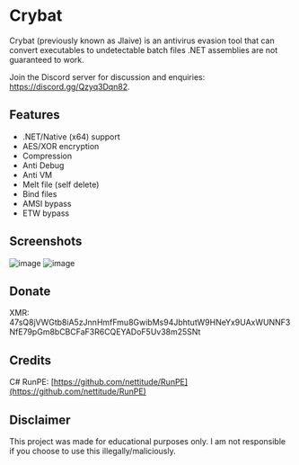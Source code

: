 # Crybat

Crybat (previously known as Jlaive) is an antivirus evasion tool that can convert executables to undetectable batch files .NET assemblies are not guaranteed to work.

Join the Discord server for discussion and enquiries: https://discord.gg/Qzyq3Dqn82.

## Features
- .NET/Native (x64) support
- AES/XOR encryption
- Compression
- Anti Debug
- Anti VM
- Melt file (self delete)
- Bind files
- AMSI bypass
- ETW bypass

## Screenshots

![image](https://user-images.githubusercontent.com/70506265/183271813-18ae7e89-f800-47a8-ab90-8fad9c81a5ee.png)
![image](https://user-images.githubusercontent.com/70506265/181862365-4f49325b-4986-44a1-8f62-f20c67e9367e.png)


## Donate
XMR: 47sQ8jVWGtb8iA5zJnnHmfFmu8GwibMs94JbhtutW9HNeYx9UAxWUNNF3NfE79pGm8bCBCFaF3R6CQEYADoF5Uv38m25SNt

## Credits

C# RunPE: [https://github.com/nettitude/RunPE](https://github.com/nettitude/RunPE)

## Disclaimer
This project was made for educational purposes only. I am not responsible if you choose to use this illegally/maliciously.
